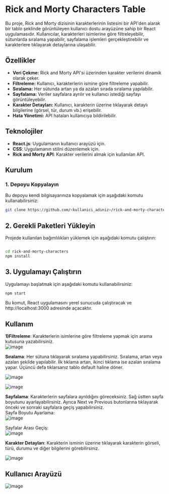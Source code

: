 # Rick and Morty Characters Table

Bu proje, Rick and Morty dizisinin karakterlerinin listesini bir API'den alarak bir tablo şeklinde görüntüleyen kullanıcı dostu arayüzüne sahip bir React uygulamasıdır. Kullanıcılar, karakterleri isimlerine göre filtreleyebilir, sütunlarda sıralama yapabilir, sayfalama işlemleri gerçekleştirebilir ve karakterlere tıklayarak detaylarına ulaşabilir.

## Özellikler

- **Veri Çekme:** Rick and Morty API'si üzerinden karakter verilerini dinamik olarak çeker.
- **Filtreleme:** Kullanıcı, karakterlerin ismine göre filtreleme yapabilir.
- **Sıralama:** Her sütunda artan ya da azalan sırada sıralama yapılabilir.
- **Sayfalama:** Veriler sayfalara ayrılır ve kullanıcı istediği sayfayı görüntüleyebilir.
- **Karakter Detayları:** Kullanıcı, karakterin üzerine tıklayarak detaylı bilgilerine (görsel, tür, durum vb.) erişebilir.
- **Hata Yönetimi:** API hataları kullanıcıya bildirilebilir.

## Teknolojiler

- **React.js**: Uygulamanın kullanıcı arayüzü için.
- **CSS**: Uygulamanın stilini düzenlemek için.
- **Rick and Morty API**: Karakter verilerini almak için kullanılan API.

## Kurulum

### 1. Depoyu Kopyalayın
Bu depoyu kendi bilgisayarınıza kopyalamak için aşağıdaki komutu kullanabilirsiniz:
```bash
git clone https://github.com/<kullanici_adiniz>/rick-and-morty-characters.git
```
## 2. Gerekli Paketleri Yükleyin
Projede kullanılan bağımlılıkları yüklemek için aşağıdaki komutu çalıştırın:

```bash

cd rick-and-morty-characters
npm install
```
## 3. Uygulamayı Çalıştırın
Uygulamayı başlatmak için aşağıdaki komutu kullanabilirsiniz:

```bash
npm start
```
Bu komut, React uygulamasını yerel sunucuda çalıştıracak ve http://localhost:3000 adresinde açacaktır.  

## Kullanım  
**1)Filtreleme**: Karakterlerin isimlerine göre filtreleme yapmak için arama kutusuna yazabilirsiniz.    
![image](https://github.com/user-attachments/assets/e6a45e06-b674-4ad3-b1ab-011540ffb0fa)  

**Sıralama**: Her sütuna tıklayarak sıralama yapabilirsiniz. Sıralama, artan veya azalan şekilde yapılabilir. İlk tıklama artan, ikinci tıklama ise azalan sıralama yapar. Üçüncü defa tıklarsanız tablo default haline döner.  

![image](https://github.com/user-attachments/assets/a991dd72-b1ce-4a7e-a082-a60b5474a7de)    

![image](https://github.com/user-attachments/assets/90a72192-4d0d-4c79-86d4-b237e6505e31)   

**Sayfalama**: Karakterlerin sayfalara ayrıldığını göreceksiniz. Sağ üstten sayfa boyutunu ayarlayabilirsiniz. Ayrıca Next ve Previous butonlarına tıklayarak önceki ve sonraki sayfalara geçiş yapabilirsiniz.   
Sayfa Boyutu Ayarlama:  
![image](https://github.com/user-attachments/assets/2b158259-0707-4381-8190-65e468d5da07)  

Sayfalar Arası Geçiş:    
![image](https://github.com/user-attachments/assets/4770eb06-252a-4dbf-9750-0f173cd9e9e9)  


**Karakter Detayları**: Karakterin isminin üzerine tıklayarak karakterin görseli, türü, durumu ve diğer bilgilerini görebilirsiniz.     

![image](https://github.com/user-attachments/assets/79adbf82-77c9-4cdb-a85e-592e97a0e3ec)  

## Kullanıcı Arayüzü  
![image](https://github.com/user-attachments/assets/f0217b74-5a98-4f0b-a22d-7d9b4f5c1d3a)  

